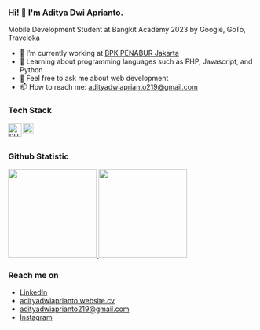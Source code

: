### Hi! 👋 I'm Aditya Dwi Aprianto.

Mobile Development Student at Bangkit Academy 2023 by Google, GoTo, Traveloka

- 🔭 I’m currently working at <a href="https://bpkpenabur.or.id/cities/jakarta">BPK PENABUR Jakarta</a>
- 🌱 Learning  about programming languages such as PHP, Javascript, and Python
- 💬 Feel free to ask me about web development
- 📫 How to reach me: adityadwiaprianto219@gmail.com

### Tech Stack
  <a href="https://www.php.net/"><img align="left" alt="PHP" title="PHP" width="27x" src="https://upload.wikimedia.org/wikipedia/commons/thumb/2/27/PHP-logo.svg/1920px-PHP-logo.svg.png" /></a>
  <a href="#"><img align="left" alt="JavaScript" title="JavaScript" width="21px" src="https://upload.wikimedia.org/wikipedia/commons/9/99/Unofficial_JavaScript_logo_2.svg" /></a>
  <br>
  <br>
  
### Github Statistic
<p align="left">
<a href="https://github.com/adiityaa">
  <img height="180em" src="https://github-readme-stats-eight-theta.vercel.app/api?username=adiityaa&show_icons=true&theme=algolia&include_all_commits=true&count_private=true"/>
  <img height="180em" src="https://github-readme-stats-eight-theta.vercel.app/api/top-langs/?username=adiityaa&layout=compact&langs_count=8&theme=algolia"/>
</a>
</p>

### Reach me on
- <a href="https://www.linkedin.com/in/adityadwiaprianto/">LinkedIn</a>
- <a href="https://adityadwiaprianto.netlify.app/">adityadwiaprianto.website.cv</a>
- adityadwiaprianto219@gmail.com
- <a href="https://www.instagram.com/adityadwiaprianto/">Instagram</a>
